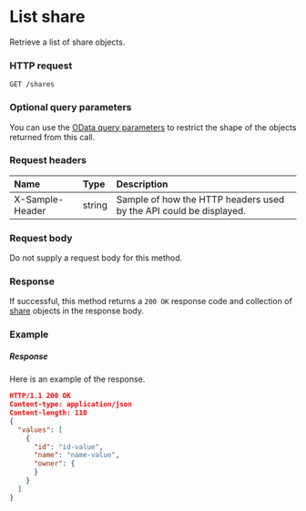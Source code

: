 # List share

Retrieve a list of share objects.
### HTTP request
```http
GET /shares
```
### Optional query parameters
You can use the [OData query parameters](odata-optional-query-parameters.md) to restrict the shape of the objects returned from this call.
### Request headers
| Name       | Type | Description|
|:-----------|:------|:----------|
| X-Sample-Header  | string  | Sample of how the HTTP headers used by the API could be displayed.|

### Request body
Do not supply a request body for this method.
### Response
If successful, this method returns a `200 OK` response code and collection of [share](../resources/share.md) objects in the response body.
### Example
##### Response
Here is an example of the response.
```json
HTTP/1.1 200 OK
Content-type: application/json
Content-length: 110
{
  "values": [
    {
      "id": "id-value",
      "name": "name-value",
      "owner": {
      }
    }
  ]
}
```

<!-- uuid: c9cab06b-2f74-4733-afe1-6336abe3f521
2015-10-09 18:41:47 UTC -->